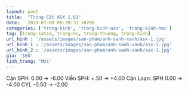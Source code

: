 ```yaml
---
layout: post
title:  "Tròng Cắt ASX 1.61"
date:   2019-07-09 09:39:33 +0700
categories: ['trong-kinh', 'trong-kinh-axs', 'trong-kinh-hmc']
tag: [trong-satis, trong-hc, trong-thuong, trong-kinh] 
url_hinh : '/assets/images/san-pham/anh-sanh-xanh/asx-1.jpg'
url_hinh_1 : '/assets/images/san-pham/anh-sanh-xanh/asx-1.jpg'
url_hinh_2 : '/assets/images/san-pham/anh-sanh-xanh/asx-1.jpg'
gia: '$60'
tinh_trang: 'Mới'
---
```


Cận SPH: 0.00 -> -6.00
Viễn SPH: +.50 -> +4.00
Cận Loạn: SPH 0.00 -> -4.00 CYL -0.50 -> -2.00
